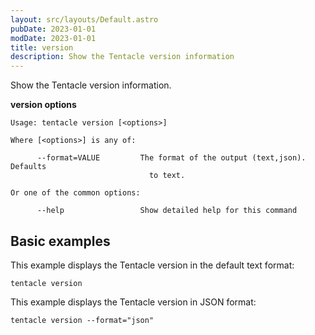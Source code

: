 ```yaml
---
layout: src/layouts/Default.astro
pubDate: 2023-01-01
modDate: 2023-01-01
title: version
description: Show the Tentacle version information
---
```


Show the Tentacle version information.

**version options**

```
Usage: tentacle version [<options>]

Where [<options>] is any of:

      --format=VALUE         The format of the output (text,json). Defaults
                               to text.

Or one of the common options:

      --help                 Show detailed help for this command
```

## Basic examples

This example displays the Tentacle version in the default text format:

```
tentacle version
```

This example displays the Tentacle version in JSON format:

```
tentacle version --format="json"
```
